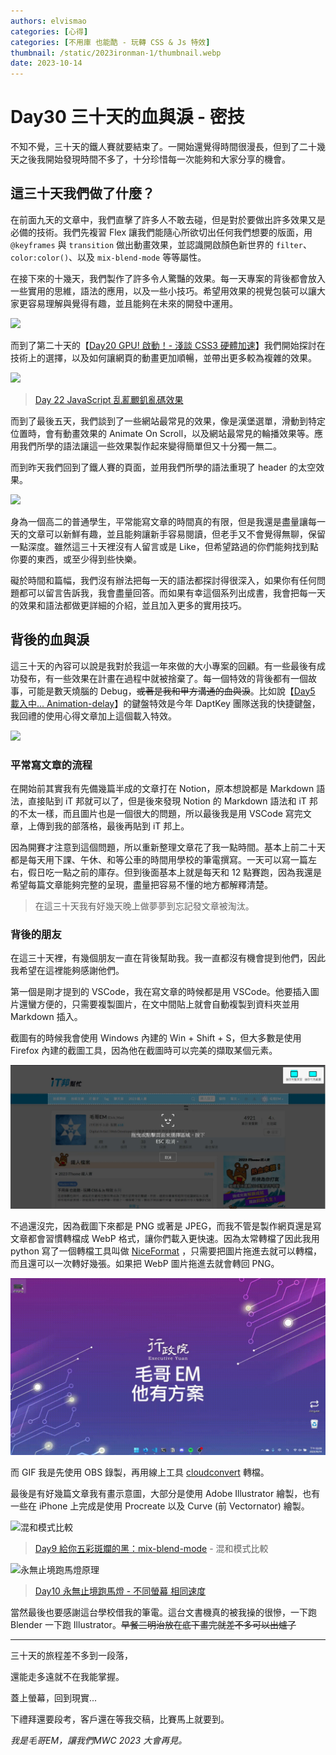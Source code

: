 ```yaml
---
authors: elvismao
categories: [心得]
categories: [不用庫 也能酷 - 玩轉 CSS & Js 特效]
thumbnail: /static/2023ironman-1/thumbnail.webp
date: 2023-10-14
---
```


# Day30 三十天的血與淚 - 密技

不知不覺，三十天的鐵人賽就要結束了。一開始還覺得時間很漫長，但到了二十幾天之後我開始發現時間不多了，十分珍惜每一次能夠和大家分享的機會。

## 這三十天我們做了什麼？

在前面九天的文章中，我們直擊了許多人不敢去碰，但是對於要做出許多效果又是必備的技術。我們先複習 Flex 讓我們能隨心所欲切出任何我們想要的版面，用 `@keyframes` 與 `transition` 做出動畫效果，並認識開啟顏色新世界的 `filter`、`color:color()`、以及 `mix-blend-mode` 等等屬性。

在接下來的十幾天，我們製作了許多令人驚豔的效果。每一天專案的背後都會放入一些實用的思維，語法的應用，以及一些小技巧。希望用效果的視覺包裝可以讓大家更容易理解與覺得有趣，並且能夠在未來的開發中運用。

![](final.gif)

而到了第二十天的【[Day20 GPU! 啟動！- 淺談 CSS3 硬體加速](https://ithelp.ithome.com.tw/articles/10333947)】我們開始探討在技術上的選擇，以及如何讓網頁的動畫更加順暢，並帶出更多較為複雜的效果。

![](final.gif)

> [Day 22 JavaScript 乱薍覼釠亂碼效果](https://ithelp.ithome.com.tw/articles/10335389)

而到了最後五天，我們談到了一些網站最常見的效果，像是漢堡選單，滑動到特定位置時，會有動畫效果的 Animate On Scroll，以及網站最常見的輪播效果等。應用我們所學的語法讓這一些效果製作起來變得簡單但又十分獨一無二。

而到昨天我們回到了鐵人賽的頁面，並用我們所學的語法重現了 header 的太空效果。

![](final.gif)

身為一個高二的普通學生，平常能寫文章的時間真的有限，但是我還是盡量讓每一天的文章可以新鮮有趣，並且能夠讓新手容易閱讀，但老手又不會覺得無聊，保留一點深度。雖然這三十天裡沒有人留言或是 Like，但希望路過的你們能夠找到點你要的東西，或至少得到些快樂。

礙於時間和篇幅，我們沒有辦法把每一天的語法都探討得很深入，如果你有任何問題都可以留言告訴我，我會盡量回答。而如果有幸這個系列出成書，我會把每一天的效果和語法都做更詳細的介紹，並且加入更多的實用技巧。

## 背後的血與淚

這三十天的內容可以說是我對於我這一年來做的大小專案的回顧。有一些最後有成功發布，有一些效果在計畫在過程中就被捨棄了。每一個特效的背後都有一個故事，可能是數天燒腦的 Debug，~~或著是我和甲方溝通的血與淚~~。比如說【[Day5 載入中… Animation-delay](https://ithelp.ithome.com.tw/articles/10322369)】的鍵盤特效是今年 DaptKey 團隊送我的快捷鍵盤，我回禮的使用心得文章加上這個載入特效。

![](loading.gif)

### 平常寫文章的流程

在開始前其實我有先備幾篇半成的文章打在 Notion，原本想說都是 Markdown 語法，直接貼到 iT 邦就可以了，但是後來發現 Notion 的 Markdown 語法和 iT 邦的不太一樣，而且圖片也是一個很大的問題，所以最後我是用 VSCode 寫完文章，上傳到我的部落格，最後再貼到 iT 邦上。

因為開賽才注意到這個問題，所以重新整理文章花了我一點時間。基本上前二十天都是每天用下課、午休、和等公車的時間用學校的筆電撰寫。一天可以寫一篇左右，假日吃一點之前的庫存。但到後面基本上就是每天和 12 點賽跑，因為我還是希望每篇文章能夠完整的呈現，盡量把容易不懂的地方都解釋清楚。

> 在這三十天我有好幾天晚上做夢夢到忘記發文章被淘汰。

### 背後的朋友

在這三十天裡，有幾個朋友一直在背後幫助我。我一直都沒有機會提到他們，因此我希望在這裡能夠感謝他們。

第一個是剛才提到的 VSCode，我在寫文章的時候都是用 VSCode。他要插入圖片還蠻方便的，只需要複製圖片，在文中間貼上就會自動複製到資料夾並用 Markdown 插入。

截圖有的時候我會使用 Windows 內建的 Win + Shift + S，但大多數是使用 Firefox 內建的截圖工具，因為他在截圖時可以完美的擷取某個元素。

![](shot.webp)

不過還沒完，因為截圖下來都是 PNG 或著是 JPEG，而我不管是製作網頁還是寫文章都會習慣轉檔成 WebP 格式，讓你們載入更快速。因為太常轉檔了因此我用 python 寫了一個轉檔工具叫做 [NiceFormat](https://github.com/Edit-Mr/NiceFormat)
，只需要把圖片拖進去就可以轉檔，而且還可以一次轉好幾張。如果把 WebP 圖片拖進去就會轉回 PNG。

![轉檔](convert.gif)

而 GIF 我是先使用 OBS 錄製，再用線上工具 [cloudconvert](https://cloudconvert.com/mkv-to-gif) 轉檔。

最後是有好幾篇文章我有畫示意圖，大部分是使用 Adobe Illustrator 繪製，也有一些在 iPhone 上完成是使用 Procreate 以及 Curve (前 Vectornator) 繪製。

![混和模式比較](mix.webp)

> [Day9 給你五彩斑斕的黑：mix-blend-mode](https://ithelp.ithome.com.tw/articles/10325681) - 混和模式比較

![永無止境跑馬燈原理](marquee.svg)

> [Day10 永無止境跑馬燈 - 不同螢幕 相同速度](https://ithelp.ithome.com.tw/articles/10326819)

當然最後也要感謝這台學校借我的筆電。這台文書機真的被我操的很慘，一下跑 Blender 一下跑 Illustrator。~~早餐三明治放在底下畫完就差不多可以出爐了~~

---

三十天的旅程差不多到一段落，

還能走多遠就不在我能掌握。

蓋上螢幕，回到現實...

下禮拜還要段考，客戶還在等我交稿，比賽馬上就要到。

_我是毛哥EM，讓我們MWC 2023 大會再見。_

